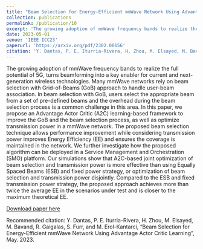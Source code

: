 ```yaml
---
title: "Beam Selection for Energy-Efficient mmWave Network Using Advantage Actor Critic Learning"
collection: publications
permalink: /publication/10
excerpt: 'The growing adoption of mmWave frequency bands to realize the full potential of 5G, turns beamforming into a key enabler for current and next-generation wireless technologies. Many mmWave networks rely on beam selection with Grid-of-Beams (GoB) approach to handle user-beam association. In beam selection with GoB, users select the appropriate beam from a set of pre-defined beams and the overhead during the beam selection process is a common challenge in this area. In this paper, we propose an Advantage Actor Critic (A2C) learning-based framework to improve the GoB and the beam selection process, as well as optimize transmission power in a mmWave network. The proposed beam selection technique allows performance improvement while considering transmission power improves Energy Efficiency (EE) and ensures the coverage is maintained in the network. We further investigate how the proposed algorithm can be deployed in a Service Management and Orchestration (SMO) platform. Our simulations show that A2C-based joint optimization of beam selection and transmission power is more effective than using Equally Spaced Beams (ESB) and fixed power strategy, or optimization of beam selection and transmission power disjointly. Compared to the ESB and fixed transmission power strategy, the proposed approach achieves more than twice the average EE in the scenarios under test and is closer to the maximum theoretical EE.'
date: 2023-05-01
venue: 'IEEE ICC23'
paperurl: 'https://arxiv.org/pdf/2302.00156'
citation: 'Y. Dantas, P. E. Iturria-Rivera, H. Zhou, M. Elsayed, M. Bavand, R. Gaigalas, S. Furr, and M. Erol-Kantarci, “Beam Selection for Energy-Efficient mmWave Network Using Advantage Actor Critic Learning”, May. 2023.'
---
```

The growing adoption of mmWave frequency bands to realize the full potential of 5G, turns beamforming into a key enabler for current and next-generation wireless technologies. Many mmWave networks rely on beam selection with Grid-of-Beams (GoB) approach to handle user-beam association. In beam selection with GoB, users select the appropriate beam from a set of pre-defined beams and the overhead during the beam selection process is a common challenge in this area. In this paper, we propose an Advantage Actor Critic (A2C) learning-based framework to improve the GoB and the beam selection process, as well as optimize transmission power in a mmWave network. The proposed beam selection technique allows performance improvement while considering transmission power improves Energy Efficiency (EE) and ensures the coverage is maintained in the network. We further investigate how the proposed algorithm can be deployed in a Service Management and Orchestration (SMO) platform. Our simulations show that A2C-based joint optimization of beam selection and transmission power is more effective than using Equally Spaced Beams (ESB) and fixed power strategy, or optimization of beam selection and transmission power disjointly. Compared to the ESB and fixed transmission power strategy, the proposed approach achieves more than twice the average EE in the scenarios under test and is closer to the maximum theoretical EE.

[Download paper here](https://arxiv.org/pdf/2302.00156)

Recommended citation: Y. Dantas, P. E. Iturria-Rivera, H. Zhou, M. Elsayed, M. Bavand, R. Gaigalas, S. Furr, and M. Erol-Kantarci, “Beam Selection for Energy-Efficient mmWave Network Using Advantage Actor Critic Learning”, May. 2023.